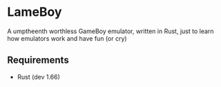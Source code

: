 # LameBoy

A umptheenth worthless GameBoy emulator, written in Rust, just to learn how emulators work and have fun (or cry)

## Requirements
 - Rust (dev 1.66)